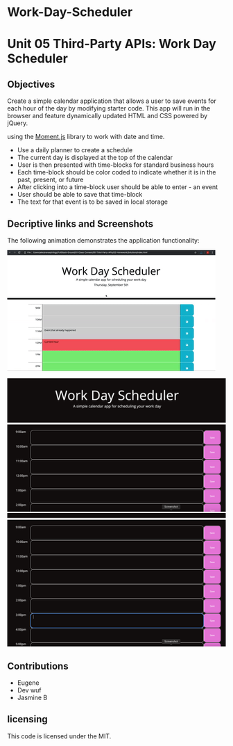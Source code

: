 # Work-Day-Scheduler

# Unit 05 Third-Party APIs: Work Day Scheduler

## Objectives

Create a simple calendar application that allows a user to save events for each hour of the day by modifying starter code. This app will run in the browser and feature dynamically updated HTML and CSS powered by jQuery.

using the [Moment.js](https://momentjs.com/) library to work with date and time. 


- Use a daily planner to create a schedule
- The current day is displayed at the top of the calendar
- User is then presented with time-blocks for standard business hours
- Each time-block should be color coded to indicate whether it  is in the past, present, or future
- After clicking into a time-block user should be able to enter - an event
- User should be able to save that time-block
- The text for that event is to be saved in local storage




## Decriptive links and Screenshots

The following animation demonstrates the application functionality:

![A user clicks on slots on the color-coded calendar and edits the events.](./img/05-third-party-apis-homework-demo.gif)

![](img/workday-planner-screenshot-1.png)
![](./img/workday-planner-screenshot-2.png)

## Contributions

- Eugene
- Dev wuf
- Jasmine B

## licensing

This code is licensed under the MIT.



